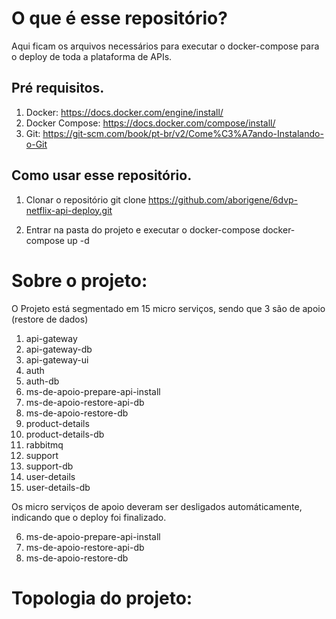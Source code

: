 # O que é esse repositório?

Aqui ficam os arquivos necessários para executar o docker-compose para o deploy de toda a plataforma de APIs.

## Pré requisitos.

1. Docker: https://docs.docker.com/engine/install/
2. Docker Compose: https://docs.docker.com/compose/install/
3. Git: https://git-scm.com/book/pt-br/v2/Come%C3%A7ando-Instalando-o-Git

## Como usar esse repositório.

1. Clonar o repositório
git clone https://github.com/aborigene/6dvp-netflix-api-deploy.git

2. Entrar na pasta do projeto e executar o docker-compose
docker-compose up -d

# Sobre o projeto:

O Projeto está segmentado em 15 micro serviços, sendo que 3 são de apoio (restore de dados)

1. api-gateway
2. api-gateway-db
3. api-gateway-ui
4. auth
5. auth-db
6. ms-de-apoio-prepare-api-install
7. ms-de-apoio-restore-api-db
8. ms-de-apoio-restore-db    
9. product-details           
10. product-details-db        
11. rabbitmq
12. support 
13. support-db
14. user-details
15. user-details-db

Os micro serviços de apoio deveram ser desligados automáticamente, indicando que o deploy foi finalizado.

6. ms-de-apoio-prepare-api-install
7. ms-de-apoio-restore-api-db
8. ms-de-apoio-restore-db 

# Topologia do projeto:
